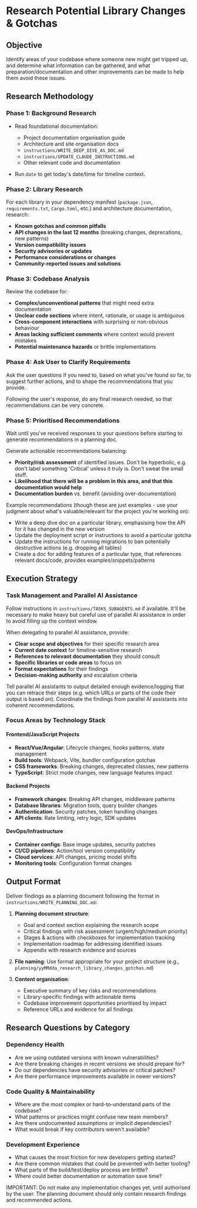 # Research Potential Library Changes & Gotchas

## Objective

Identify areas of your codebase where someone new might get tripped up, and determine what information can be gathered, and what preparation/documentation and other improvements can be made to help them avoid these issues.

## Research Methodology

### Phase 1: Background Research
- Read foundational documentation:
    - Project documentation organisation guide
    - Architecture and site organisation docs
    - `instructions/WRITE_DEEP_DIVE_AS_DOC.md`
    - `instructions/UPDATE_CLAUDE_INSTRUCTIONS.md`
    - Other relevant code and documentation

- Run `date` to get today's date/time for timeline context.

### Phase 2: Library Research
For each library in your dependency manifest (`package.json`, `requirements.txt`, `Cargo.toml`, etc.) and architecture documentation, research:
- **Known gotchas and common pitfalls**
- **API changes in the last 12 months** (breaking changes, deprecations, new patterns)
- **Version compatibility issues**
- **Security advisories or updates**
- **Performance considerations or changes**
- **Community-reported issues and solutions**

### Phase 3: Codebase Analysis
Review the codebase for:
- **Complex/unconventional patterns** that might need extra documentation
- **Unclear code sections** where intent, rationale, or usage is ambiguous
- **Cross-component interactions** with surprising or non-obvious behaviour
- **Areas lacking sufficient comments** where context would prevent mistakes
- **Potential maintenance hazards** or brittle implementations

### Phase 4: Ask User to Clarify Requirements
Ask the user questions if you need to, based on what you've found so far, to suggest further actions, and to shape the recommendations that you provide.

Following the user's response, do any final research needed, so that recommendations can be very concrete.

### Phase 5: Prioritised Recommendations
Wait until you've received responses to your questions before starting to generate recommendations in a planning doc.

Generate actionable recommendations balancing:
- **Priority/risk assessment** of identified issues. Don't be hyperbolic, e.g. don't label something 'Critical' unless it truly is. Don't sweat the small stuff.
- **Likelihood that there will be a problem in this area, and that this documentation would help**
- **Documentation burden** vs. benefit (avoiding over-documentation)

Example recommendations (though these are just examples - use your judgment about what's valuable/relevant for the project you're working on):
- Write a deep dive doc on a particular library, emphasising how the API for it has changed in the new version
- Update the deployment script or instructions to avoid a particular gotcha
- Update the instructions for running migrations to ban potentially destructive actions (e.g. dropping all tables)
- Create a doc for adding features of a particular type, that references relevant docs/code, provides examples/snippets/patterns

## Execution Strategy

### Task Management and Parallel AI Assistance
Follow instructions in `instructions/TASKS_SUBAGENTS.md` if available. It'll be necessary to make heavy but careful use of parallel AI assistance in order to avoid filling up the context window.

When delegating to parallel AI assistance, provide:
- **Clear scope and objectives** for their specific research area
- **Current date context** for timeline-sensitive research
- **References to relevant documentation** they should consult
- **Specific libraries or code areas** to focus on
- **Format expectations** for their findings
- **Decision-making authority** and escalation criteria

Tell parallel AI assistants to output detailed enough evidence/logging that you can retrace their steps (e.g. which URLs or parts of the code their output is based on). Coordinate the findings from parallel AI assistants into coherent recommendations.

### Focus Areas by Technology Stack

#### Frontend/JavaScript Projects
- **React/Vue/Angular**: Lifecycle changes, hooks patterns, state management
- **Build tools**: Webpack, Vite, bundler configuration gotchas
- **CSS frameworks**: Breaking changes, deprecated classes, new patterns
- **TypeScript**: Strict mode changes, new language features impact

#### Backend Projects
- **Framework changes**: Breaking API changes, middleware patterns
- **Database libraries**: Migration tools, query builder changes
- **Authentication**: Security patches, token handling changes
- **API clients**: Rate limiting, retry logic, SDK updates

#### DevOps/Infrastructure
- **Container configs**: Base image updates, security patches
- **CI/CD pipelines**: Action/tool version compatibility
- **Cloud services**: API changes, pricing model shifts
- **Monitoring tools**: Configuration format changes

## Output Format

Deliver findings as a planning document following the format in `instructions/WRITE_PLANNING_DOC.md`:

1. **Planning document structure**:
   - Goal and context section explaining the research scope
   - Critical findings with risk assessment (urgent/high/medium priority)
   - Stages & actions with checkboxes for implementation tracking
   - Implementation roadmap for addressing identified issues
   - Appendix with research evidence and sources

2. **File naming**: Use format appropriate for your project structure (e.g., `planning/yyMMdda_research_library_changes_gotchas.md`)

3. **Content organisation**:
   - Executive summary of key risks and recommendations
   - Library-specific findings with actionable items
   - Codebase improvement opportunities prioritised by impact
   - Reference URLs and evidence for all findings

## Research Questions by Category

### Dependency Health
- Are we using outdated versions with known vulnerabilities?
- Are there breaking changes in recent versions we should prepare for?
- Do our dependencies have security advisories or critical patches?
- Are there performance improvements available in newer versions?

### Code Quality & Maintainability
- Where are the most complex or hard-to-understand parts of the codebase?
- What patterns or practices might confuse new team members?
- Are there undocumented assumptions or implicit dependencies?
- What would break if key contributors weren't available?

### Development Experience
- What causes the most friction for new developers getting started?
- Are there common mistakes that could be prevented with better tooling?
- What parts of the build/test/deploy process are brittle?
- Where could better documentation or automation save time?

IMPORTANT: Do not make any implementation changes yet, until authorised by the user. The planning document should only contain research findings and recommended actions.